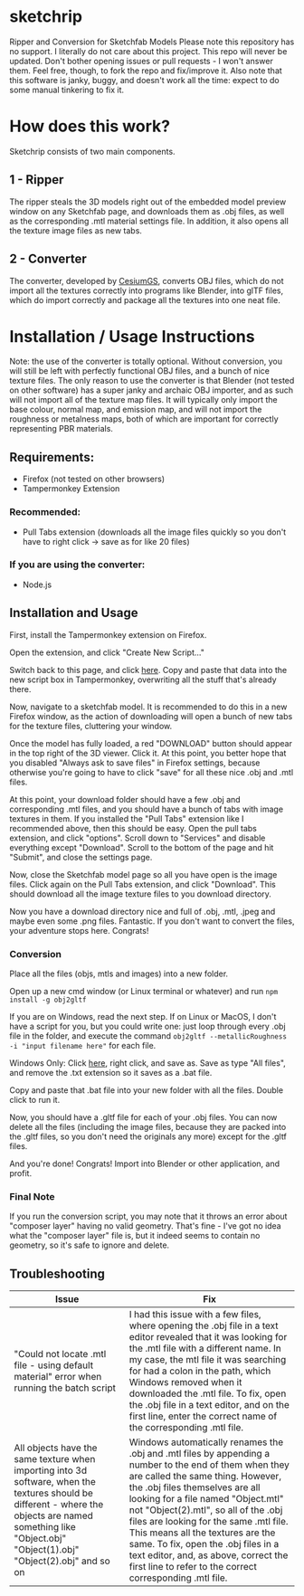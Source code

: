 # sketchrip
Ripper and Conversion for Sketchfab Models
Please note this repository has no support. I literally do not care about this project. This repo will never be updated. Don't bother opening issues or pull requests - I won't answer them.
Feel free, though, to fork the repo and fix/improve it.
Also note that this software is janky, buggy, and doesn't work all the time: expect to do some manual tinkering to fix it.
# How does this work?
Sketchrip consists of two main components.
## 1 - Ripper
The ripper steals the 3D models right out of the embedded model preview window on any Sketchfab page, and downloads them as .obj files, as well as the corresponding .mtl material settings file. In addition, it also opens all the texture image files as new tabs.
## 2 - Converter
The converter, developed by [CesiumGS](https://github.com/CesiumGS/obj2gltf), converts OBJ files, which do not import all the textures correctly into programs like Blender, into glTF files, which do import correctly and package all the textures into one neat file.
# Installation / Usage Instructions
Note: the use of the converter is totally optional. Without conversion, you will still be left with perfectly functional OBJ files, and a bunch of nice texture files. The only reason to use the converter is that Blender (not tested on other software) has a super janky and archaic OBJ importer, and as such will not import all of the texture map files. It will typically only import the base colour, normal map, and emission map, and will not import the roughness or metalness maps, both of which are important for correctly representing PBR materials.
## Requirements:
 - Firefox (not tested on other browsers)
 - Tampermonkey Extension
 ### Recommended:
 - Pull Tabs extension (downloads all the image files quickly so you don't have to right click -> save as for like 20 files)
### If you are using the converter:
 - Node.js
## Installation and Usage
First, install the Tampermonkey extension on Firefox.

Open the extension, and click "Create New Script..."

Switch back to this page, and click [here](https://raw.githubusercontent.com/1337ad/sketchrip/main/script.js). Copy and paste that data into the new script box in Tampermonkey, overwriting all the stuff that's already there.

Now, navigate to a sketchfab model. It is recommended to do this in a new Firefox window, as the action of downloading will open a bunch of new tabs for the texture files, cluttering your window.

Once the model has fully loaded, a red "DOWNLOAD" button should appear in the top right of the 3D viewer. Click it.
At this point, you better hope that you disabled "Always ask to save files" in Firefox settings, because otherwise you're going to have to click "save" for all these nice .obj and .mtl files.

At this point, your download folder should have a few .obj and corresponding .mtl files, and you should have a bunch of tabs with image textures in them. 
If you installed the "Pull Tabs" extension like I recommended above, then this should be easy. Open the pull tabs extension, and click "options". Scroll down to "Services" and disable everything except "Download". Scroll to the bottom of the page and hit "Submit", and close the settings page.

Now, close the Sketchfab model page so all you have open is the image files. Click again on the Pull Tabs extension, and click "Download". This should download all the image texture files to you download directory.

Now you have a download directory nice and full of .obj, .mtl, .jpeg and maybe even some .png files. Fantastic. If you don't want to convert the files, your adventure stops here. Congrats!

### Conversion
Place all the files (objs, mtls and images) into a new folder. 

Open up a new cmd window (or Linux terminal or whatever) and run 
`npm install -g obj2gltf`

If you are on Windows, read the next step. If on Linux or MacOS, I don't have a script for you, but you could write one: just loop through every .obj file in the folder, and execute the command `obj2gltf --metallicRoughness -i "input filename here"` for each file.

Windows Only: Click [here](https://raw.githubusercontent.com/1337ad/sketchrip/main/convert.bat), right click, and save as. Save as type "All files", and remove the .txt extension so it saves as a .bat file.

Copy and paste that .bat file into your new folder with all the files. Double click to run it.

Now, you should have a .gltf file for each of your .obj files. You can now delete all the files (including the image files, because they are packed into the .gltf files, so you don't need the originals any more) except for the .gltf files.

And you're done! Congrats! Import into Blender or other application, and profit.

### Final Note
If you run the conversion script, you may note that it throws an error about "composer layer" having no valid geometry. That's fine - I've got no idea what the "composer layer" file is, but it indeed seems to contain no geometry, so it's safe to ignore and delete.
## Troubleshooting
|Issue|Fix|
|--|--|
| "Could not locate .mtl file - using default material" error when running the batch script| I had this issue with a few files, where opening the .obj file in a text editor revealed that it was looking for the .mtl file with a different name. In my case, the mtl file it was searching for had a colon in the path, which Windows removed when it downloaded the .mtl file. To fix, open the .obj file in a text editor, and on the first line, enter the correct name of the corresponding .mtl file. |
| All objects have the same texture when importing into 3d software, when the textures should be different - where the objects are named something like "Object.obj" "Object(1).obj" "Object(2).obj" and so on| Windows automatically renames the .obj and .mtl files by appending a number to the end of them when they are called the same thing. However, the .obj files themselves are all looking for a file named "Object.mtl" not "Object(2).mtl", so all of the .obj files are looking for the same .mtl file. This means all the textures are the same. To fix, open the .obj files in a text editor, and, as above, correct the first line to refer to the correct corresponding .mtl file.|
